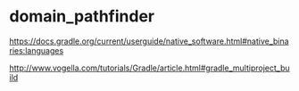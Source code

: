 # domain_pathfinder


https://docs.gradle.org/current/userguide/native_software.html#native_binaries:languages

http://www.vogella.com/tutorials/Gradle/article.html#gradle_multiproject_build


